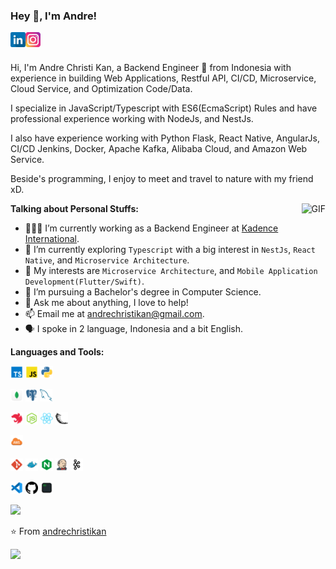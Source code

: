 
<h3 title="hehehe"> Hey 👋, I'm Andre!</h3>

<a href="https://www.linkedin.com/in/andrechristikan/">
  <img align="left" alt="Andreck LinkdeIn" width="24px" src="./icons/linkedin.png" />
</a>
<a href="https://www.instagram.com/___ac.k/">
  <img align="left" alt="Andreck Instagram" width="24px" src="./icons/instagram.png" />
</a>
<br />
<br />

Hi, I'm Andre Christi Kan, a Backend Engineer 🚀 from Indonesia with experience in building Web Applications, Restful API, CI/CD, Microservice, Cloud Service, and Optimization Code/Data. 

I specialize in JavaScript/Typescript with ES6(EcmaScript) Rules and have professional experience working with NodeJs, and NestJs.

I also have experience working with Python Flask, React Native, AngularJs, CI/CD Jenkins, Docker, Apache Kafka, Alibaba Cloud, and Amazon Web Service.

Beside's programming, I enjoy to meet and travel to nature with my friend xD.

  <img align="right" alt="GIF" src="https://i.pinimg.com/originals/e4/26/70/e426702edf874b181aced1e2fa5c6cde.gif" />

**Talking about Personal Stuffs:**

- 👨🏽‍💻 I’m currently working as a Backend Engineer at [Kadence International](https://kadence.com).
- 🌱 I’m currently exploring `Typescript` with a big interest in `NestJs`, `React Native`, and `Microservice Architecture`. 
- 🤔 My interests are `Microservice Architecture`, and `Mobile Application Development(Flutter/Swift)`.
- 💼 I’m pursuing a Bachelor's degree in Computer Science.
- 💬 Ask me about anything, I love to help!
- 📫 Email me at [andrechristikan@gmail.com](mailto:andrechristikan@gmail.com).
- 🗣️ I spoke in 2 language, Indonesia and a bit English. 



**Languages and Tools:**  


<code><img height="20" src="./icons/typescript.png"></code>
<code><img height="20" src="./icons/javascript.png"></code>
<code><img height="20" src="./icons/python.png"></code>

<code><img height="20" src="./icons/mongodb.png"></code>
<code><img height="20" src="./icons/postgresql.png"></code>
<code><img height="20" src="./icons/mysql.png"></code>

<code><img height="20" src="./icons/nestjs.png"></code>
<code><img height="20" src="./icons/nodejs.png"></code>
<code><img height="20" src="./icons/react.png"></code>
<code><img height="20" src="./icons/flask.png"></code>

<code><img height="20" src="./icons/aws.png"></code>

<code><img height="20" src="./icons/git.png"></code>
<code><img height="20" src="./icons/docker.png"></code>
<code><img height="20" src="./icons/nginx.png"></code>
<code><img height="20" src="./icons/jenkins.png"></code>
<code><img height="20" src="./icons/apache-kafka.png"></code>

<code><img height="20" src="./icons/vscode.png"></code>
<code><img height="20" src="./icons/github.png"></code>
<code><img height="20" src="./icons/terminal.png"></code>

<a href="https://github.com/andrechristikan">
  <img src="https://github-readme-stats.vercel.app/api?username=andrechristikan&show_icons=true&hide_border=true" />
</a>

⭐️ From [andrechristikan](https://github.com/andrechristikan)


<a href="https://github.com/andrechristikan/ack-nestjs-mongoose">
  <img align="left" src="https://github-readme-stats.vercel.app/api/pin/?username=andrechristikan&repo=ack-nestjs-mongoose" />
</a>
